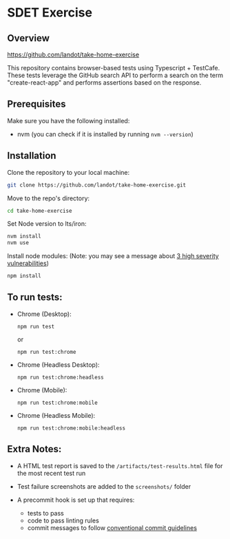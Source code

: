# SDET Exercise

## Overview
https://github.com/landot/take-home-exercise

This repository contains browser-based tests using Typescript + TestCafe. These tests leverage the GitHub search API to perform a search on the term "create-react-app" and performs assertions based on the response.

## Prerequisites

Make sure you have the following installed:
- nvm (you can check if it is installed by running `nvm --version`)

## Installation

Clone the repository to your local machine:
```bash
git clone https://github.com/landot/take-home-exercise.git
```
Move to the repo's directory:
```bash
cd take-home-exercise
```

Set Node version to lts/iron:
```bash
nvm install 
nvm use
```

Install node modules: (Note: you may see a message about [3 high severity vulnerabilities](https://github.com/DevExpress/testcafe/issues/8140))
```bash
npm install
```

## To run tests:
- Chrome (Desktop):

    `npm run test`
    
    or
    
    `npm run test:chrome`
- Chrome (Headless Desktop):
    
    `npm run test:chrome:headless`
- Chrome (Mobile):
    
    `npm run test:chrome:mobile`
- Chrome (Headless Mobile):
    
    `npm run test:chrome:mobile:headless`


## Extra Notes:

- A HTML test report is saved to the `/artifacts/test-results.html` file for the most recent test run

- Test failure screenshots are added to the `screenshots/` folder

- A precommit hook is set up that requires:
    - tests to pass
    - code to pass linting rules
    - commit messages to follow [conventional commit guidelines](https://www.conventionalcommits.org/en/v1.0.0/)